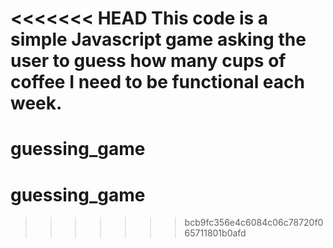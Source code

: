 <<<<<<< HEAD
This code is a simple Javascript game asking the user to guess how many cups of coffee I need to be functional each week. 
=======
# guessing_game
# guessing_game
>>>>>>> bcb9fc356e4c6084c06c78720f065711801b0afd

